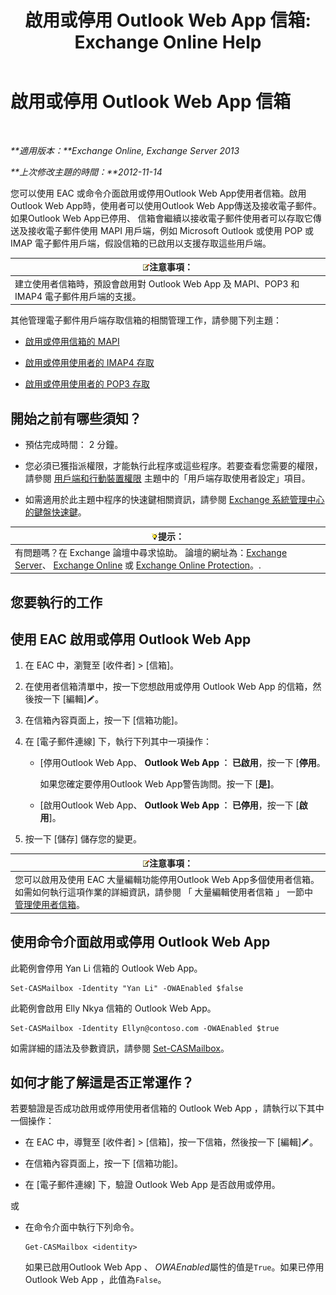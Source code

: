 ﻿---
title: '啟用或停用 Outlook Web App 信箱: Exchange Online Help'
TOCTitle: 啟用或停用 Outlook Web App 信箱
ms:assetid: abc19646-6211-4f18-a060-e347452dcc53
ms:mtpsurl: https://technet.microsoft.com/zh-tw/library/Bb124124(v=EXCHG.150)
ms:contentKeyID: 50554074
ms.date: 05/23/2018
mtps_version: v=EXCHG.150
ms.translationtype: MT
---

# 啟用或停用 Outlook Web App 信箱

 

_**適用版本：**Exchange Online, Exchange Server 2013_

_**上次修改主題的時間：**2012-11-14_

您可以使用 EAC 或命令介面啟用或停用Outlook Web App使用者信箱。啟用Outlook Web App時，使用者可以使用Outlook Web App傳送及接收電子郵件。如果Outlook Web App已停用、 信箱會繼續以接收電子郵件使用者可以存取它傳送及接收電子郵件使用 MAPI 用戶端，例如 Microsoft Outlook 或使用 POP 或 IMAP 電子郵件用戶端，假設信箱的已啟用以支援存取這些用戶端。

<table>
<thead>
<tr class="header">
<th><img src="images/Bb124558.note(EXCHG.150).gif" title="注意事項" alt="注意事項" />注意事項：</th>
</tr>
</thead>
<tbody>
<tr class="odd">
<td>建立使用者信箱時，預設會啟用對 Outlook Web App 及 MAPI、POP3 和 IMAP4 電子郵件用戶端的支援。</td>
</tr>
</tbody>
</table>


其他管理電子郵件用戶端存取信箱的相關管理工作，請參閱下列主題：

  - [啟用或停用信箱的 MAPI](enable-or-disable-mapi-for-a-mailbox-exchange-online-help.md)

  - [啟用或停用使用者的 IMAP4 存取](enable-or-disable-imap4-access-for-a-user-exchange-2013-help.md)

  - [啟用或停用使用者的 POP3 存取](enable-or-disable-pop3-access-for-a-user-exchange-2013-help.md)

## 開始之前有哪些須知？

  - 預估完成時間： 2 分鐘。

  - 您必須已獲指派權限，才能執行此程序或這些程序。若要查看您需要的權限，請參閱 [用戶端和行動裝置權限](clients-and-mobile-devices-permissions-exchange-2013-help.md) 主題中的「用戶端存取使用者設定」項目。

  - 如需適用於此主題中程序的快速鍵相關資訊，請參閱 [Exchange 系統管理中心的鍵盤快速鍵](keyboard-shortcuts-in-the-exchange-admin-center-exchange-online-protection-help.md)。

<table>
<thead>
<tr class="header">
<th><img src="images/Bb124558.tip(EXCHG.150).gif" title="提示" alt="提示" />提示：</th>
</tr>
</thead>
<tbody>
<tr class="odd">
<td>有問題嗎？在 Exchange 論壇中尋求協助。 論壇的網址為：<a href="https://go.microsoft.com/fwlink/p/?linkid=60612">Exchange Server</a>、 <a href="https://go.microsoft.com/fwlink/p/?linkid=267542">Exchange Online</a> 或 <a href="https://go.microsoft.com/fwlink/p/?linkid=285351">Exchange Online Protection</a>。.</td>
</tr>
</tbody>
</table>


## 您要執行的工作

## 使用 EAC 啟用或停用 Outlook Web App

1.  在 EAC 中，瀏覽至 \[收件者\] \> \[信箱\]。

2.  在使用者信箱清單中，按一下您想啟用或停用 Outlook Web App 的信箱，然後按一下 \[編輯\]![編輯圖示](images/JJ218640.6f53ccb2-1f13-4c02-bea0-30690e6ea71d(EXCHG.150).gif "編輯圖示")。

3.  在信箱內容頁面上，按一下 \[信箱功能\]。

4.  在 \[電子郵件連線\] 下，執行下列其中一項操作：
    
      - \[停用Outlook Web App、 **Outlook Web App ︰ 已啟用**，按一下 \[**停用**。
        
        如果您確定要停用Outlook Web App警告詢問。按一下 \[**是\]**。
    
      - \[啟用Outlook Web App、 **Outlook Web App ︰ 已停用**，按一下 \[**啟用**\]。

5.  按一下 \[儲存\] 儲存您的變更。

<table>
<thead>
<tr class="header">
<th><img src="images/Bb124558.note(EXCHG.150).gif" title="注意事項" alt="注意事項" />注意事項：</th>
</tr>
</thead>
<tbody>
<tr class="odd">
<td>您可以啟用及使用 EAC 大量編輯功能停用Outlook Web App多個使用者信箱。如需如何執行這項作業的詳細資訊，請參閱 「 大量編輯使用者信箱 」 一節中<a href="manage-user-mailboxes-exchange-2013-help.md">管理使用者信箱</a>。</td>
</tr>
</tbody>
</table>


## 使用命令介面啟用或停用 Outlook Web App

此範例會停用 Yan Li 信箱的 Outlook Web App。

    Set-CASMailbox -Identity "Yan Li" -OWAEnabled $false

此範例會啟用 Elly Nkya 信箱的 Outlook Web App。

    Set-CASMailbox -Identity Ellyn@contoso.com -OWAEnabled $true

如需詳細的語法及參數資訊，請參閱 [Set-CASMailbox](https://technet.microsoft.com/zh-tw/library/bb125264\(v=exchg.150\))。

## 如何才能了解這是否正常運作？

若要驗證是否成功啟用或停用使用者信箱的 Outlook Web App ，請執行以下其中一個操作：

  - 在 EAC 中，導覽至 \[收件者\] \> \[信箱\]，按一下信箱，然後按一下 \[編輯\]![編輯圖示](images/JJ218640.6f53ccb2-1f13-4c02-bea0-30690e6ea71d(EXCHG.150).gif "編輯圖示")。

  - 在信箱內容頁面上，按一下 \[信箱功能\]。

  - 在 \[電子郵件連線\] 下，驗證 Outlook Web App 是否啟用或停用。

或

  - 在命令介面中執行下列命令。
    
        Get-CASMailbox <identity>
    
    如果已啟用Outlook Web App 、 *OWAEnabled*屬性的值是`True`。如果已停用Outlook Web App ，此值為`False`。

